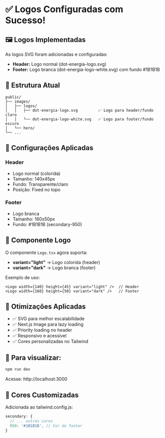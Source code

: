 # ✅ Logos Configuradas com Sucesso!

## 🖼️ Logos Implementadas

As logos SVG foram adicionadas e configuradas:

- **Header:** Logo normal (dot-energia-logo.svg)
- **Footer:** Logo branca (dot-energia-logo-white.svg) com fundo #1B1B1B

## 📁 Estrutura Atual

```
public/
├── images/
│   ├── logos/
│   │   ├── dot-energia-logo.svg         ✅ Logo para header/fundo claro
│   │   └── dot-energia-logo-white.svg   ✅ Logo para footer/fundo escuro
│   └── hero/
└── ...
```

## 🎨 Configurações Aplicadas

### Header

- Logo normal (colorida)
- Tamanho: 140x45px
- Fundo: Transparente/claro
- Posição: Fixed no topo

### Footer

- Logo branca
- Tamanho: 160x50px
- Fundo: #1B1B1B (secondary-950)

## 🔧 Componente Logo

O componente `Logo.tsx` agora suporta:

- **variant="light"** → Logo colorida (header)
- **variant="dark"** → Logo branca (footer)

Exemplo de uso:

```tsx
<Logo width={140} height={45} variant="light" />  // Header
<Logo width={160} height={50} variant="dark" />   // Footer
```

## 🎯 Otimizações Aplicadas

- ✅ SVG para melhor escalabilidade
- ✅ Next.js Image para lazy loading
- ✅ Priority loading no header
- ✅ Responsivo e acessível
- ✅ Cores personalizadas no Tailwind

## 🚀 Para visualizar:

```bash
npm run dev
```

Acesse: http://localhost:3000

## 🎨 Cores Customizadas

Adicionada ao tailwind.config.js:

```javascript
secondary: {
  // ... outras cores
  950: '#1B1B1B', // Cor do footer
}
```
